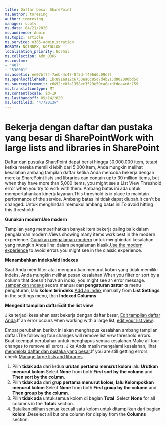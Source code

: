 ```yaml
---
title: Daftar besar SharePoint
ms.author: toresing
author: tomresing
manager: scotv
ms.date: 04/21/2020
ms.audience: Admin
ms.topic: article
ms.service: o365-administration
ROBOTS: NOINDEX, NOFOLLOW
localization_priority: Normal
ms.collection: Adm_O365
ms.custom:
- "407"
- "530001"
ms.assetid: ee07bf74-7aeb-4c47-8f5d-f496d6c09d79
ms.openlocfilehash: 1bc891a912c6753ea6c85d7d4b2a5d802080bd5c
ms.sourcegitcommit: c6692ce0fa1358ec3529e59ca0ecdfdea4cdc759
ms.translationtype: MT
ms.contentlocale: id-ID
ms.lasthandoff: 09/14/2020
ms.locfileid: "47720136"
---
```

# <a name="work-with-large-lists-and-libraries-in-sharepoint"></a><span data-ttu-id="0b8e7-102">Bekerja dengan daftar dan pustaka yang besar di SharePoint</span><span class="sxs-lookup"><span data-stu-id="0b8e7-102">Work with large lists and libraries in SharePoint</span></span>

<span data-ttu-id="0b8e7-103">Daftar dan pustaka SharePoint dapat berisi hingga 30.000.000 item, tetapi ketika mereka memiliki lebih dari 5.000 item, Anda mungkin melihat kesalahan ambang tampilan daftar ketika Anda mencoba bekerja dengan mereka.</span><span class="sxs-lookup"><span data-stu-id="0b8e7-103">SharePoint lists and libraries can contain up to 30 million items, but when they have more than 5,000 items, you might see a List View Threshold error when you try to work with them.</span></span> <span data-ttu-id="0b8e7-104">Ambang batas ini ada untuk mempertahankan kinerja layanan.</span><span class="sxs-lookup"><span data-stu-id="0b8e7-104">This threshold is in place to maintain performance of the service.</span></span> <span data-ttu-id="0b8e7-105">Ambang batas ini tidak dapat diubah.</span><span class="sxs-lookup"><span data-stu-id="0b8e7-105">It can't be changed.</span></span> <span data-ttu-id="0b8e7-106">Untuk menghindari memukul ambang batas ini:</span><span class="sxs-lookup"><span data-stu-id="0b8e7-106">To avoid hitting this threshold:</span></span>

<span data-ttu-id="0b8e7-107">**Gunakan modern**</span><span class="sxs-lookup"><span data-stu-id="0b8e7-107">**Use modern**</span></span>

<span data-ttu-id="0b8e7-108">Tampilan yang memperlihatkan banyak item bekerja paling baik dalam pengalaman modern.</span><span class="sxs-lookup"><span data-stu-id="0b8e7-108">Views showing many items work best in the modern experience.</span></span> <span data-ttu-id="0b8e7-109">[Gunakan pengalaman modern](https://support.office.com/article/66dac24b-4177-4775-bf50-3d267318caa9) untuk menghindari kesalahan yang mungkin Anda lihat dalam pengalaman klasik.</span><span class="sxs-lookup"><span data-stu-id="0b8e7-109">[Use the modern experience](https://support.office.com/article/66dac24b-4177-4775-bf50-3d267318caa9) to avoid errors you might see in the classic experience.</span></span>

<span data-ttu-id="0b8e7-110">**Menambahkan indeks**</span><span class="sxs-lookup"><span data-stu-id="0b8e7-110">**Add indexes**</span></span>

<span data-ttu-id="0b8e7-111">Saat Anda memfilter atau mengurutkan menurut kolom yang tidak memiliki indeks, Anda mungkin melihat pesan kesalahan.</span><span class="sxs-lookup"><span data-stu-id="0b8e7-111">When you filter or sort by a column that doesn't have an index, you might see an error message.</span></span> <span data-ttu-id="0b8e7-112">[Tambahkan indeks](https://support.office.com/article/f3f00554-b7dc-44d1-a2ed-d477eac463b0) secara manual dari **pengaturan daftar** di menu pengaturan, lalu **kolom terindeks**.</span><span class="sxs-lookup"><span data-stu-id="0b8e7-112">[Add an index](https://support.office.com/article/f3f00554-b7dc-44d1-a2ed-d477eac463b0) manually from **List Settings** in the settings menu, then **Indexed Columns**.</span></span>

<span data-ttu-id="0b8e7-113">**Mengedit tampilan daftar**</span><span class="sxs-lookup"><span data-stu-id="0b8e7-113">**Edit the list view**</span></span>

<span data-ttu-id="0b8e7-114">Jika terjadi kesalahan saat bekerja dengan daftar besar, [Edit tampilan daftar Anda](https://support.office.com/article/15916903-e79a-423f-b4e2-02d37e1ff372).</span><span class="sxs-lookup"><span data-stu-id="0b8e7-114">If an error occurs when working with a large list, [edit your list view](https://support.office.com/article/15916903-e79a-423f-b4e2-02d37e1ff372).</span></span>

<span data-ttu-id="0b8e7-115">Empat perubahan berikut ini akan menghapus kesalahan ambang tampilan daftar.</span><span class="sxs-lookup"><span data-stu-id="0b8e7-115">The following four changes will remove list view threshold errors.</span></span> <span data-ttu-id="0b8e7-116">Buat keempat perubahan untuk menghapus semua kesalahan.</span><span class="sxs-lookup"><span data-stu-id="0b8e7-116">Make all four changes to remove all errors.</span></span> <span data-ttu-id="0b8e7-117">Jika Anda masih mengalami kesalahan, lihat [mengelola daftar dan pustaka yang besar](https://support.office.com/article/B8588DAE-9387-48C2-9248-C24122F07C59).</span><span class="sxs-lookup"><span data-stu-id="0b8e7-117">If you are still getting errors, check [Manage large lists and libraries](https://support.office.com/article/B8588DAE-9387-48C2-9248-C24122F07C59).</span></span>

1. <span data-ttu-id="0b8e7-118">Pilih **tidak ada** dari kedua **urutan pertama menurut kolom** lalu **Urutkan menurut kolom**.</span><span class="sxs-lookup"><span data-stu-id="0b8e7-118">Select **None** from both **First sort by the column** and **Then sort by the column**.</span></span>
2. <span data-ttu-id="0b8e7-119">Pilih **tidak ada** dari **grup pertama menurut kolom,** **lalu Kelompokkan menurut kolom**.</span><span class="sxs-lookup"><span data-stu-id="0b8e7-119">Select **None** from both **First group by the column** and **Then group by the column**.</span></span>
3. <span data-ttu-id="0b8e7-120">Pilih **tidak ada** untuk semua kolom di bagian **Total** .</span><span class="sxs-lookup"><span data-stu-id="0b8e7-120">Select **None** for all columns in the **Totals** section.</span></span>
4. <span data-ttu-id="0b8e7-121">Batalkan pilihan semua kecuali satu kolom untuk ditampilkan dari bagian **kolom** .</span><span class="sxs-lookup"><span data-stu-id="0b8e7-121">Deselect all but one column for display from the **Columns** section.</span></span>

